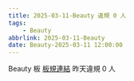 ```yaml
---
title: 2025-03-11-Beauty 違規 0 人
tags:
    - Beauty
abbrlink: 2025-03-11-Beauty
date: Beauty-2025-03-11 12:00:00
---
```

Beauty 板 [板規連結](https://www.ptt.cc/bbs/Beauty/M.1630069980.A.84B.html)
昨天違規 0 人
